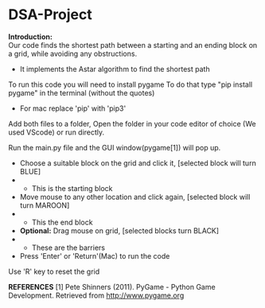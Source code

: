 # DSA-Project

**Introduction:** <br />
Our code finds the shortest path between a starting and an ending block on a grid, while avoiding any obstructions.
- It implements the Astar algorithm to find the shortest path 

To run this code you will need to install pygame
To do that type "pip install pygame" in the terminal (without the quotes)
* For mac replace 'pip' with 'pip3'

Add both files to a folder,
Open the folder in your code editor of choice (We used VScode) or run directly.

Run the main.py file and the GUI window(pygame[1]) will pop up.
- Choose a suitable block on the grid and click it, [selected block will turn BLUE]
- - This is the starting block
- Move mouse to any other location and click again, [selected block will turn MAROON]
- - This the end block
- **Optional:** Drag mouse on grid, [selected blocks turn BLACK]
- - These are the barriers 
- Press 'Enter' or 'Return'(Mac) to run the code

Use 'R' key to reset the grid 



**REFERENCES**
[1] Pete Shinners (2011). PyGame - Python Game Development. Retrieved from http://www.pygame.org
